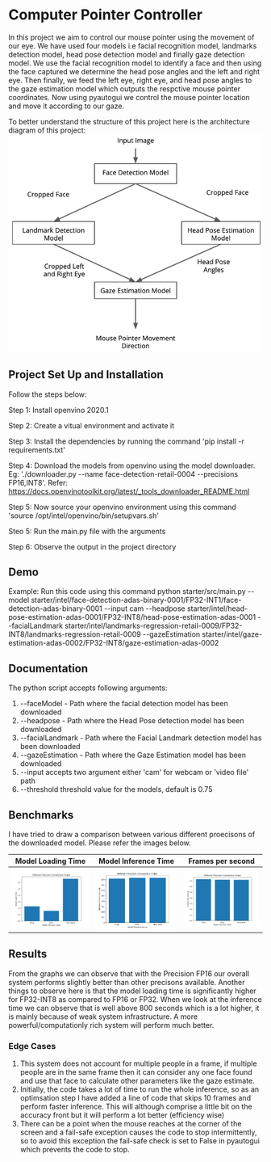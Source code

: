 # Computer Pointer Controller
In this project we aim to control our mouse pointer using the movement of our eye. We have used four models i.e facial recognition model, landmarks detection model,
head pose detection model and finally gaze detection model. We use the facial recognition model to identify a face and then using the face captured we determine the
head pose angles and the left and right eye. Then finally, we feed the left eye, right eye, and head pose angles to the gaze estimation model which outputs the respctive
mouse pointer coordinates. Now using pyautogui we control the mouse pointer location and move it according to our gaze.

To better understand the structure of this project here is the architecture diagram of this project:
![Computer Pointer Controller Architecture](computer_pointer_architecture.png)

## Project Set Up and Installation

Follow the steps below:

Step 1: Install openvino 2020.1

Step 2: Create a vitual environment and activate it

Step 3: Install the dependencies by running the command 'pip install -r requirements.txt'

Step 4: Download the models from openvino using the model downloader. Eg: './downloader.py --name face-detection-retail-0004 --precisions FP16,INT8'. Refer: https://docs.openvinotoolkit.org/latest/_tools_downloader_README.html

Step 5: Now source your openvino environment using this command 'source /opt/intel/openvino/bin/setupvars.sh'

Steo 5: Run the main.py file with the arguments

Step 6: Observe the output in the project directory

## Demo
Example: Run this code using this command
    python starter/src/main.py --model starter/intel/face-detection-adas-binary-0001/FP32-INT1/face-detection-adas-binary-0001 --input cam --headpose starter/intel/head-pose-estimation-adas-0001/FP32-INT8/head-pose-estimation-adas-0001 --facialLandmark starter/intel/landmarks-regression-retail-0009/FP32-INT8/landmarks-regression-retail-0009 --gazeEstimation starter/intel/gaze-estimation-adas-0002/FP32-INT8/gaze-estimation-adas-0002


## Documentation
The python script accepts following arguments:
1. --faceModel - Path where the facial detection model has been downloaded
2. --headpose - Path where the Head Pose detection model has been downloaded
3. --facialLandmark -  Path where the Facial Landmark detection model has been downloaded
4. --gazeEstimation - Path where the Gaze Estimation model has been downloaded
5. --input accepts two argument either 'cam' for webcam or 'video file' path
6. --threshold threshold value for the models, default is 0.75

## Benchmarks
I have tried to draw a comparison between various different proecisons of the downloaded model. Please refer the images below.

Model Loading Time          |   Model Inference Time   | Frames per second
:-------------------------:|:-------------------------:|:-------------------------:
![](loading_time.png)  |  ![](Inference_time.png)       |  ![](Fps.png)



## Results
From the graphs we can observe that with the Precision FP16 our overall system performs slightly better than other precisons available. Another things to observe here is that the model loading time is significantly higher for FP32-INT8 as compared to FP16 or FP32.
When we look at the inference time we can observe that is well above 800 seconds which is a lot higher, it is mainly because of weak system infrastructure. A more powerful/computationly rich system will perform much better.


### Edge Cases

1. This system does not account for multiple people in a frame, if multiple people are in the same frame then it can consider any one face found and use that face to calculate other parameters like the gaze estimate.
2. Initially, the code takes a lot of time to run the whole inference, so as an optimsation step I have added a line of code that skips 10 frames and perform faster inference. This will although comprise a little bit on the accuracy front but it will perform a lot better (efficiency wise)
3. There can be a point when the mouse reaches at the corner of the screen and a fail-safe exception causes the code to stop intermittently, so to avoid this exception the fail-safe check is set to False in pyautogui which prevents the code to stop.
